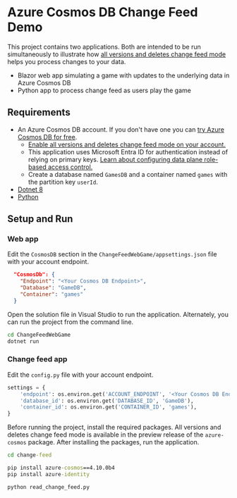 # Azure Cosmos DB Change Feed Demo

This project contains two applications. Both are intended to be run simultaneously to illustrate how [all versions and deletes change feed mode](https://learn.microsoft.com/azure/cosmos-db/nosql/change-feed-modes?tabs=all-versions-and-deletes) helps you process changes to your data.
 - Blazor web app simulating a game with updates to the underlying data in Azure Cosmos DB
 - Python app to process change feed as users play the game 

## Requirements

- An Azure Cosmos DB account. If you don't have one you can [try Azure Cosmos DB for free](https://learn.microsoft.com/azure/cosmos-db/try-free?tabs=nosql).
    - [Enable all versions and deletes change feed mode on your account.](https://learn.microsoft.com/azure/cosmos-db/nosql/change-feed-modes?tabs=all-versions-and-deletes#get-started)
    - This application uses Microsoft Entra ID for authentication instead of relying on primary keys. [Learn about configuring data plane role-based access control.](https://learn.microsoft.com/azure/cosmos-db/nosql/security/how-to-grant-data-plane-role-based-access?tabs=built-in-definition%2Ccsharp&pivots=azure-interface-cli)
    - Create a database named `GamesDB` and a container named `games` with the partition key `userId`.
- [Dotnet 8](https://dotnet.microsoft.com/download/dotnet/8.0)
- [Python](https://www.python.org/downloads/)

## Setup and Run

### Web app

Edit the `CosmosDB` section in the `ChangeFeedWebGame/appsettings.json` file with your account endpoint.

```json
  "CosmosDb": {
    "Endpoint": "<Your Cosmos DB Endpoint>",
    "Database": "GameDB",
    "Container": "games"
  }
```

Open the solution file in Visual Studio to run the application. Alternately, you can run the project from the command line.

```cmd
cd ChangeFeedWebGame
dotnet run
```

### Change feed app

Edit the `config.py` file with your account endpoint.

```python
settings = {
    'endpoint': os.environ.get('ACCOUNT_ENDPOINT', '<Your Cosmos DB Endpoint>'),
    'database_id': os.environ.get('DATABASE_ID', 'GameDB'),
    'container_id': os.environ.get('CONTAINER_ID', 'games'),
}
```

Before running the project, install the required packages. All versions and deletes change feed mode is available in the preview release of the `azure-cosmos` package. After installing the packages, run the application.

```cmd
cd change-feed

pip install azure-cosmos==4.10.0b4
pip install azure-identity

python read_change_feed.py
```
